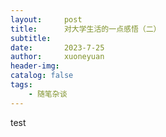 ```yaml
---
layout:     post
title:      对大学生活的一点感悟（二）
subtitle:   
date:       2023-7-25
author:     xuoneyuan
header-img: 
catalog: false
tags:
    - 随笔杂谈
---
```


test
